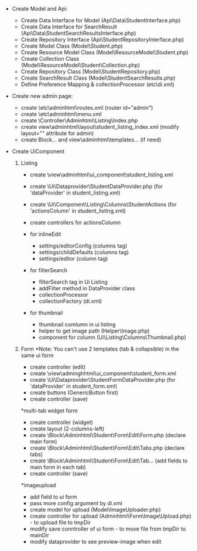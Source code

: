 - Create Model and Api:
    + Create Data Interface for Model (Api\Data\StudentInterface.php)
    + Create Data Interface for SearchResult (Api\Data\StudentSearchResultsInterface.php)
    + Create Repository Interface (Api\StudentRepositoryInterface.php)
    + Create Model Class (Model\Student.php)
    + Create Resource Model Class (Model\ResourceModel\Student.php)
    + Create Collection Class (Model\ResourceModel\Student\Collection.php)
    + Create Repository Class (Model\StudentRepository.php)
    + Create SearchResult Class (Model\StudentSearchResults.php)
    + Define Preference Mapping & collectionProcessor (etc\di.xml)

- Create new admin page:
    + create \etc\adminhtml\routes.xml (router id="admin")
    + create \etc\adminhtml\menu.xml
    + create \Controller\Adminhtml\Listing\Index.php
    + create view\adminhtml\layout\student_listing_index.xml (modify layout="" attribute for admin)
    + create Block\... and view\adminhtml\templates\... (if need)

- Create UiComponent
    1. Listing
        + create \view\adminhtml\ui_component\student_listing.xml
        + create \Ui\Dataprovider\StudentDataProvider.php (for 'dataProvider' in student_listing.xml)
        + create \Ui\Component\Listing\Columns\StudentActions (for 'actionsColumn' in student_listing.xml)
        + create controllers for actionsColumn

        + for inlineEdit
            - settings/editorConfig (columns tag)
            - settings/childDefaults (columns tag)
            - settings/editor (column tag)

        + for filterSearch
            - filterSearch tag in Ui Listing
            - addFilter method in DataProvider class
            - collectionProcessor
            - collectionFactory (di.xml)
        
        + for thumbnail
            - thumbnail comlumn in ui listing
            - helper to get image path (Helper\Image.php)
            - component for column (Ui\Listing\Columns\Thumbnail.php)

    2. Form
        *Note: You can't use 2 templates (tab & collapsible) in the same ui form
        + create controller (edit)
        + create \view\adminghhtml\ui_component\student_form.xml
        + create \Ui\Dataprovider\StudentFormDataProvider.php (for 'dataProvider' in student_form.xml)
        + create buttons (GenericButton first)
        + create controller (save)

        *multi-tab widget form
        + create controller (widget)
        + create layout (2-columns-left)
        + create \Block\Adminhtml\Student\Form\Edit\Form.php (declare main form)
        + create \Block\Adminhtml\Student\Form\Edit\Tabs.php (declare tabs)
        + create \Block\Adminhtml\Student\Form\Edit\Tab\... (add fields to main form in each tab)
        + create controller (save)

        *imageupload
        + add field to ui form
        + pass more config argument by di.xml
        + create model for upload (Model\ImageUploader.php)
        + create controller for upload (Adminhtml\Form\Image\Upload.php) - to upload file to tmpDir
        + modify save conntroller of ui form - to move file from tmpDir to mainDir
        + modify dataprovider to see preview-image when edit